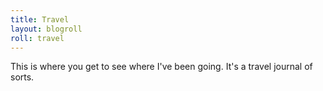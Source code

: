 ```yaml
---
title: Travel
layout: blogroll
roll: travel
---
```


This is where you get to see where I've been going. It's a travel journal of sorts.
